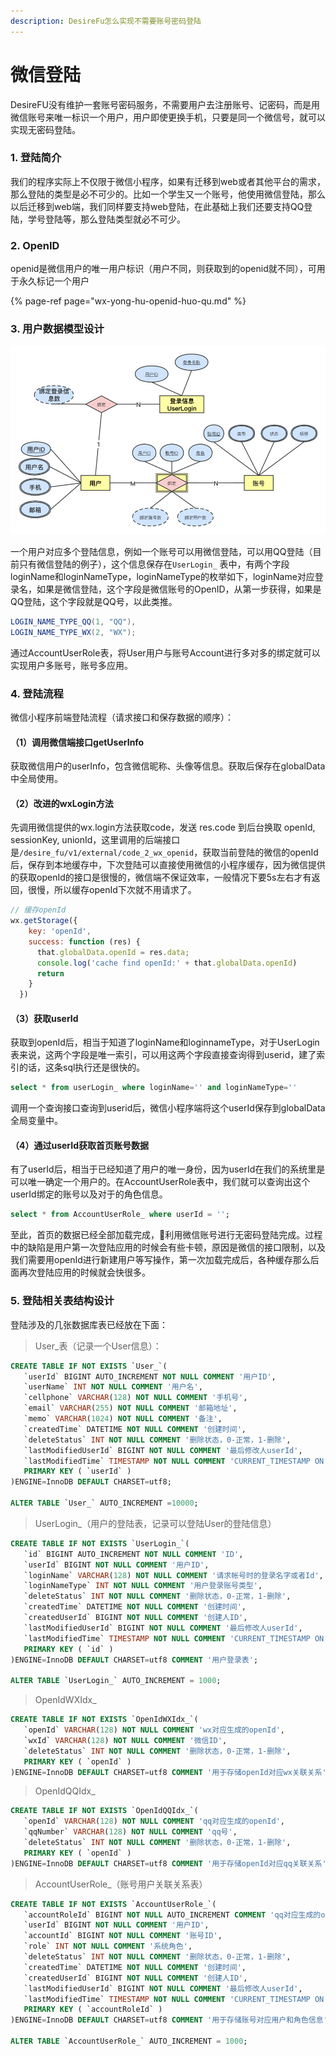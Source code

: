```yaml
---
description: DesireFu怎么实现不需要账号密码登陆
---
```


# 微信登陆

DesireFU没有维护一套账号密码服务，不需要用户去注册账号、记密码，而是用微信账号来唯一标识一个用户，用户即使更换手机，只要是同一个微信号，就可以实现无密码登陆。

### 1. 登陆简介

我们的程序实际上不仅限于微信小程序，如果有迁移到web或者其他平台的需求，那么登陆的类型是必不可少的。比如一个学生又一个账号，他使用微信登陆，那么以后迁移到web端，我们同样要支持web登陆，在此基础上我们还要支持QQ登陆，学号登陆等，那么登陆类型就必不可少。



### 2. OpenID

openid是微信用户的唯一用户标识（用户不同，则获取到的openid就不同），可用于永久标记一个用户

{% page-ref page="wx-yong-hu-openid-huo-qu.md" %}

### 3. 用户数据模型设计

![&#x7528;&#x6237;&#x6A21;&#x578B;](../../.gitbook/assets/image%20%2835%29.png)

一个用户对应多个登陆信息，例如一个账号可以用微信登陆，可以用QQ登陆（目前只有微信登陆的例子），这个信息保存在`UserLogin_` 表中，有两个字段loginName和loginNameType，loginNameType的枚举如下，loginName对应登录名，如果是微信登陆，这个字段是微信账号的OpenID，从第一步获得，如果是QQ登陆，这个字段就是QQ号，以此类推。

```java
LOGIN_NAME_TYPE_QQ(1, "QQ"),
LOGIN_NAME_TYPE_WX(2, "WX");
```

通过AccountUserRole表，将User用户与账号Account进行多对多的绑定就可以实现用户多账号，账号多应用。

### 4. 登陆流程

微信小程序前端登陆流程（请求接口和保存数据的顺序）：

#### （1）调用微信端接口getUserInfo

获取微信用户的userInfo，包含微信昵称、头像等信息。获取后保存在globalData中全局使用。

#### （2）改进的wxLogin方法

先调用微信提供的wx.login方法获取code，发送 res.code 到后台换取 openId, sessionKey, unionId，这里调用的后端接口是`/desire_fu/v1/external/code_2_wx_openid`，获取当前登陆的微信的openId后，保存到本地缓存中，下次登陆可以直接使用微信的小程序缓存，因为微信提供的获取openId的接口是很慢的，微信端不保证效率，一般情况下要5s左右才有返回，很慢，所以缓存openId下次就不用请求了。

```javascript
// 缓存openId
wx.getStorage({
    key: 'openId',
    success: function (res) {
      that.globalData.openId = res.data;
      console.log('cache find openId:' + that.globalData.openId)
      return
    }
  })
```

#### （3）获取userId

获取到openId后，相当于知道了loginName和loginnameType，对于UserLogin表来说，这两个字段是唯一索引，可以用这两个字段直接查询得到userid，建了索引的话，这条sql执行还是很快的。

```sql
select * from userLogin_ where loginName='' and loginNameType=''
```

调用一个查询接口查询到userid后，微信小程序端将这个userId保存到globalData全局变量中。

#### （4）通过userId获取首页账号数据

有了userId后，相当于已经知道了用户的唯一身份，因为userId在我们的系统里是可以唯一确定一个用户的。在AccountUserRole表中，我们就可以查询出这个userId绑定的账号以及对于的角色信息。

```sql
select * from AccountUserRole_ where userId = '';
```

至此，首页的数据已经全部加载完成，利用微信账号进行无密码登陆完成。过程中的缺陷是用户第一次登陆应用的时候会有些卡顿，原因是微信的接口限制，以及我们需要用openId进行新建用户等写操作，第一次加载完成后，各种缓存那么后面再次登陆应用的时候就会快很多。

### 5. 登陆相关表结构设计

登陆涉及的几张数据库表已经放在下面：

> User\_表（记录一个User信息）：

```sql
CREATE TABLE IF NOT EXISTS `User_`(
   `userId` BIGINT AUTO_INCREMENT NOT NULL COMMENT '用户ID',
   `userName` INT NOT NULL COMMENT '用户名',
   `cellphone` VARCHAR(128) NOT NULL COMMENT '手机号',
   `email` VARCHAR(255) NOT NULL COMMENT '邮箱地址',
   `memo` VARCHAR(1024) NOT NULL COMMENT '备注',
   `createdTime` DATETIME NOT NULL COMMENT '创建时间',
   `deleteStatus` INT NOT NULL COMMENT '删除状态，0-正常，1-删除',
   `lastModifiedUserId` BIGINT NOT NULL COMMENT '最后修改人userId',
   `lastModifiedTime` TIMESTAMP NOT NULL COMMENT 'CURRENT_TIMESTAMP ON UPDATE CURRENT_TIMESTAMP',
   PRIMARY KEY ( `userId` )
)ENGINE=InnoDB DEFAULT CHARSET=utf8;

ALTER TABLE `User_` AUTO_INCREMENT =10000;
```

> UserLogin\_（用户的登陆表，记录可以登陆User的登陆信息）

```sql
CREATE TABLE IF NOT EXISTS `UserLogin_`(
   `id` BIGINT AUTO_INCREMENT NOT NULL COMMENT 'ID',
   `userId` BIGINT NOT NULL COMMENT '用户ID',
   `loginName` VARCHAR(128) NOT NULL COMMENT '请求帐号时的登录名字或者Id',
   `loginNameType` INT NOT NULL COMMENT '用户登录账号类型',
   `deleteStatus` INT NOT NULL COMMENT '删除状态，0-正常，1-删除',
   `createdTime` DATETIME NOT NULL COMMENT '创建时间',
   `createdUserId` BIGINT NOT NULL COMMENT '创建人ID',
   `lastModifiedUserId` BIGINT NOT NULL COMMENT '最后修改人userId',
   `lastModifiedTime` TIMESTAMP NOT NULL COMMENT 'CURRENT_TIMESTAMP ON UPDATE CURRENT_TIMESTAMP',
   PRIMARY KEY ( `id` )
)ENGINE=InnoDB DEFAULT CHARSET=utf8 COMMENT '用户登录表';

ALTER TABLE `UserLogin_` AUTO_INCREMENT = 1000;
```

> OpenIdWXIdx\_

```sql
CREATE TABLE IF NOT EXISTS `OpenIdWXIdx_`(
   `openId` VARCHAR(128) NOT NULL COMMENT 'wx对应生成的openId',
   `wxId` VARCHAR(128) NOT NULL COMMENT '微信ID',
   `deleteStatus` INT NOT NULL COMMENT '删除状态，0-正常，1-删除',
   PRIMARY KEY ( `openId` )
)ENGINE=InnoDB DEFAULT CHARSET=utf8 COMMENT '用于存储openId对应wx关联关系';
```

> OpenIdQQIdx\_

```sql
CREATE TABLE IF NOT EXISTS `OpenIdQQIdx_`(
   `openId` VARCHAR(128) NOT NULL COMMENT 'qq对应生成的openId',
   `qqNumber` VARCHAR(128) NOT NULL COMMENT 'qq号',
   `deleteStatus` INT NOT NULL COMMENT '删除状态，0-正常，1-删除',
   PRIMARY KEY ( `openId` )
)ENGINE=InnoDB DEFAULT CHARSET=utf8 COMMENT '用于存储openId对应qq关联关系'; 
```

> AccountUserRole\_（账号用户关联关系表）

```sql
CREATE TABLE IF NOT EXISTS `AccountUserRole_`(
   `accountRoleId` BIGINT NOT NULL AUTO_INCREMENT COMMENT 'qq对应生成的openId',
   `userId` BIGINT NOT NULL COMMENT '用户ID',
   `accountId` BIGINT NOT NULL COMMENT '账号ID',
   `role` INT NOT NULL COMMENT '系统角色',
   `deleteStatus` INT NOT NULL COMMENT '删除状态，0-正常，1-删除',
   `createdTime` DATETIME NOT NULL COMMENT '创建时间',
   `createdUserId` BIGINT NOT NULL COMMENT '创建人ID',
   `lastModifiedUserId` BIGINT NOT NULL COMMENT '最后修改人userId',
   `lastModifiedTime` TIMESTAMP NOT NULL COMMENT 'CURRENT_TIMESTAMP ON UPDATE CURRENT_TIMESTAMP',
   PRIMARY KEY ( `accountRoleId` )
)ENGINE=InnoDB DEFAULT CHARSET=utf8 COMMENT '用于存储账号对应用户和角色信息';

ALTER TABLE `AccountUserRole_` AUTO_INCREMENT = 1000;
```



